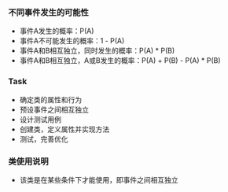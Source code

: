 ### 不同事件发生的可能性
* 事件A发生的概率：P(A)
* 事件A不可能发生的概率：1 - P(A)
* 事件A和B相互独立，同时发生的概率：P(A) * P(B)
* 事件A和B相互独立，A或B发生的概率：P(A) + P(B) - P(A) * P(B)


### Task
* 确定类的属性和行为
* 预设事件之间相互独立
* 设计测试用例
* 创建类，定义属性并实现方法
* 测试，完善优化



### 类使用说明

* 该类是在某些条件下才能使用，即事件之间相互独立
